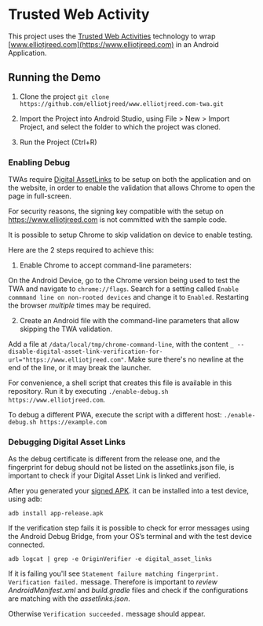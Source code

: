 # Trusted Web Activity

This project uses the [Trusted Web Activities](https://developers.google.com/web/updates/2017/10/using-twa) technology to wrap [www.elliotjreed.com](https://www.elliotjreed.com) in an Android Application.

## Running the Demo

1. Clone the project
``
git clone https://github.com/elliotjreed/www.elliotjreed.com-twa.git
``

2. Import the Project into Android Studio, using File > New > Import Project, and select the folder to which the project was cloned.

3. Run the Project (Ctrl+R)

### Enabling Debug

TWAs require [Digital AssetLinks](https://developers.google.com/digital-asset-links/) to be setup on both the application and on the website, in order to enable the validation that allows Chrome to open the page in full-screen.

For security reasons, the signing key compatible with the setup on
https://www.elliotjreed.com is not committed with the sample code.

It is possible to setup Chrome to skip validation on device to enable testing.

Here are the 2 steps required to achieve this:

1. Enable Chrome to accept command-line parameters:

On the Android Device, go to the Chrome version being used to test the TWA and navigate to `chrome://flags`. Search for a setting called `Enable commmand line on non-rooted devices` and change it to `Enabled`. Restarting the browser *multiple* times may be required.

2. Create an Android file with the command-line parameters that allow skipping the TWA validation.

Add a file at `/data/local/tmp/chrome-command-line`, with the content `_ --disable-digital-asset-link-verification-for-url="https://www.elliotjreed.com"`. Make sure there's no newline at the end of the line, or it may break the launcher.

For convenience, a shell script that creates this file is available in this repository. Run it
by executing `./enable-debug.sh https://www.elliotjreed.com`.

To debug a different PWA, execute the script with a different host:
`./enable-debug.sh https://example.com`

### Debugging Digital Asset Links

As the debug certificate is different from the release one, and the fingerprint for debug should not be listed on the assetlinks.json file, is important to check if your Digital Asset Link is linked and verified.

After you generated your [signed APK](https://developer.android.com/studio/publish/app-signing#sign-apk). it can be installed into a test device, using adb:

``
adb install app-release.apk
``

If the verification step fails it is possible to check for error messages using the Android Debug Bridge, from your OS’s terminal and with the test device connected.

``
adb logcat | grep -e OriginVerifier -e digital_asset_links
``

If it is failing you'll see ``Statement failure matching fingerprint. Verification failed.`` message. Therefore is important to *review* *AndroidManifest.xml* and *build.gradle* files and check if the configurations are matching with the *assetlinks.json*.

Otherwise ``Verification succeeded.`` message should appear.
